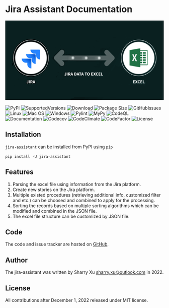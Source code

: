 # Jira Assistant Documentation

![ProjectLogo](https://raw.githubusercontent.com/jira-assistant/jira-assistant/main/logo.png)

![PyPI](https://img.shields.io/pypi/v/jira-assistant.svg?style=flat-square)
![SupportedVersions](https://img.shields.io/pypi/pyversions/jira-assistant)
![Download](https://static.pepy.tech/personalized-badge/jira-assistant?period=month&units=international_system&left_color=black&right_color=blue&left_text=downloads/month)
![Package Size](https://img.shields.io/github/repo-size/jira-assistant/jira-assistant)
![GitHubIssues](https://img.shields.io/github/issues/jira-assistant/jira-assistant)
![Linux](https://github.com/jira-assistant/jira-assistant/actions/workflows/python-3-linux-test.yml/badge.svg)
![Mac OS](https://github.com/jira-assistant/jira-assistant/actions/workflows/python-3-macos-test.yml/badge.svg)
![Windows](https://github.com/jira-assistant/jira-assistant/actions/workflows/python-3-windows-test.yml/badge.svg)
![Pylint](https://github.com/jira-assistant/jira-assistant/actions/workflows/pylint.yml/badge.svg)
![MyPy](https://github.com/jira-assistant/jira-assistant/actions/workflows/mypy.yml/badge.svg)
![CodeQL](https://github.com/jira-assistant/jira-assistant/workflows/CodeQL/badge.svg)
![Documentation](https://readthedocs.org/projects/jira-assistant/badge/?version=latest)
![Codecov](https://codecov.io/gh/jira-assistant/jira-assistant/branch/main/graph/badge.svg?token=CRNM1vEsGf)
![CodeClimate](https://api.codeclimate.com/v1/badges/571f5fe0a3e8fccbb3ff/maintainability)
![CodeFactor](https://www.codefactor.io/repository/github/jira-assistant/jira-assistant/badge)
![License](https://img.shields.io/github/license/jira-assistant/jira-assistant)

## Installation

`jira-assistant` can be installed from PyPI using `pip`

```shell
pip install -U jira-assistant
```

## Features

1. Parsing the excel file using information from the Jira platform.
2. Create new stories on the Jira platform.
3. Multiple existed procedures (retrieving additional info, customized filter and etc.) can be choosed and combined to apply for the processing.
4. Sorting the records based on multiple sorting algorithms which can be modified and combined in the JSON file.
5. The excel file structure can be customized by JSON file.

## Code

The code and issue tracker are hosted on [GitHub](https://github.com/jira-assistant/jira-assistant).

## Author

The jira-assistant was written by Sharry Xu <sharry.xu@outlook.com> in 2022.

## License

All contributions after December 1, 2022 released under MIT license.
